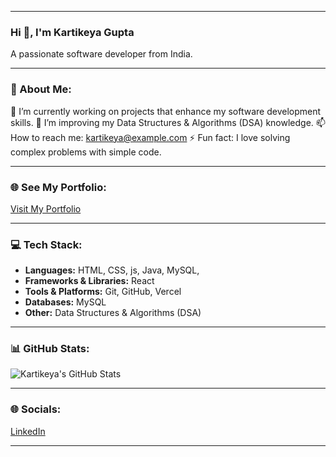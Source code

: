 
---

### Hi 👋, I'm Kartikeya Gupta
A passionate software developer from India.


---


### 💫 About Me:
🔭 I’m currently working on projects that enhance my software development skills.
🌱 I’m improving my Data Structures & Algorithms (DSA) knowledge.
📫 How to reach me: kartikeya@example.com
⚡ Fun fact: I love solving complex problems with simple code.

---

### 🌐 See My Portfolio:
[Visit My Portfolio](https://gethubkartik.github.io/My-Portfolio/)

---

### 💻 Tech Stack:
- **Languages:** HTML, CSS, js, Java, MySQL,
- **Frameworks & Libraries:** React 
- **Tools & Platforms:** Git, GitHub, Vercel
- **Databases:** MySQL 
- **Other:** Data Structures & Algorithms (DSA) 

---

### 📊 GitHub Stats:
![Kartikeya's GitHub Stats](https://github-readme-stats.vercel.app/api?username=YourUsername&show_icons=true&theme=radical)

---

### 🌐 Socials:
[LinkedIn](https://linkedin.com)

---

 
